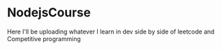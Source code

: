 # NodejsCourse
Here I'll be uploading whatever I learn in dev side by side of leetcode and Competitive programming

